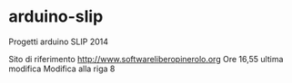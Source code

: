 arduino-slip
============

Progetti arduino SLIP 2014

Sito di riferimento
http://www.softwareliberopinerolo.org
Ore 16,55 ultima modifica
Modifica alla riga 8

